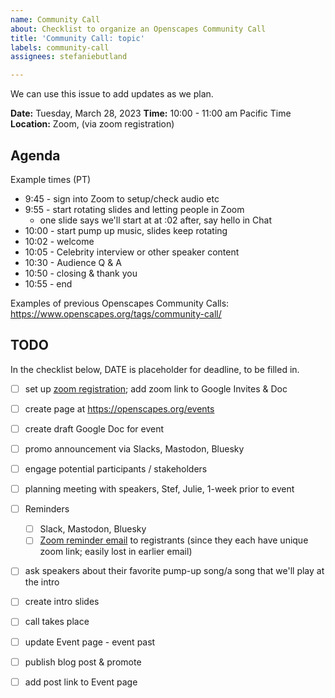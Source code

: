 ```yaml
---
name: Community Call
about: Checklist to organize an Openscapes Community Call
title: 'Community Call: topic'
labels: community-call
assignees: stefaniebutland

---
```

We can use this issue to add updates as we plan.

**Date:** Tuesday, March 28, 2023
**Time:** 10:00 - 11:00 am Pacific Time
**Location:** Zoom, (via zoom registration)

## Agenda

Example times (PT)

- 9:45 - sign into Zoom to setup/check audio etc
- 9:55 - start rotating slides and letting people in Zoom
	- one slide says we'll start at at :02 after, say hello in Chat
- 10:00 - start pump up music, slides keep rotating
- 10:02 - welcome 
- 10:05 - Celebrity interview or other speaker content
- 10:30 - Audience Q & A
- 10:50 - closing & thank you
- 10:55 - end

Examples of previous Openscapes Community Calls: https://www.openscapes.org/tags/community-call/

## TODO

In the checklist below, DATE is placeholder for deadline, to be filled in.

- [ ] set up [zoom registration](https://openscapes.github.io/approach-guide/approach/tooling.html#zoom); add zoom link to Google Invites & Doc
- [ ] create page at https://openscapes.org/events
- [ ] create draft Google Doc for event 
- [ ] promo announcement via Slacks, Mastodon, Bluesky
- [ ] engage potential participants / stakeholders
- [ ] planning meeting with speakers, Stef, Julie, 1-week prior to event
- [ ] Reminders
  - [ ]  Slack, Mastodon, Bluesky
  - [ ]  [Zoom reminder email](https://openscapes.github.io/approach-guide/approach/tooling.html#zoom) to registrants (since they each have unique zoom link; easily lost in earlier email)
- [ ] ask speakers about their favorite pump-up song/a song that we'll play at the intro
- [ ] create intro slides
- [ ] call takes place
- [ ] update Event page - event past
- [ ] publish blog post & promote
- [ ] add post link to Event page


